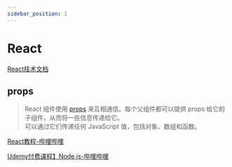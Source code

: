 ```yaml
---
sidebar_position: 1
---
```


# React

[React技术文档](https://react.docschina.org/)

## props

> React 组件使用 [props](https://react.docschina.org/learn/passing-props-to-a-component) 来互相通信。每个父组件都可以提供 props 给它的子组件，从而将一些信息传递给它。\
> 可以通过它们传递任何 JavaScript 值，包括对象、数组和函数。


[React教程-哔哩哔哩](https://space.bilibili.com/4173948/search/video?keyword=2023%20%E5%B9%B4%E7%BB%88%E6%9E%81%20React%20%E8%AF%BE%E7%A8%8B)

[Udemy付费课程】Node.js-哔哩哔哩](https://www.bilibili.com/video/BV1FY4y1H7ka/?vd_source=26eb071f00273674e08568b1e1119902)